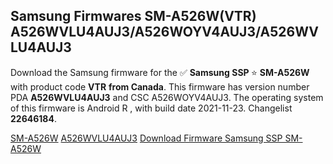 <h2>Samsung Firmwares SM-A526W(VTR) A526WVLU4AUJ3/A526WOYV4AUJ3/A526WVLU4AUJ3</h2>
Download the Samsung firmware for the ✅ <strong>Samsung SSP </strong> ⭐ <strong>SM-A526W</strong> with product code <strong>VTR</strong> <strong> from Canada</strong>. This firmware has version number PDA <strong>A526WVLU4AUJ3</strong> and CSC A526WOYV4AUJ3. The operating system of this firmware is Android R , with build date 2021-11-23. Changelist <strong>22646184</strong>.


[SM-A526W](https://samfirm.shop/samsung/model/SM-A526W)
[A526WVLU4AUJ3](https://samfirm.shop/samsung/pda/A526WVLU4AUJ3)
[Download Firmware Samsung SSP SM-A526W](https://samfirm.shop/samsung/firmware/476709)
